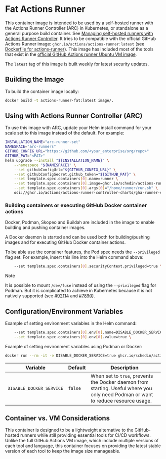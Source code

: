# Fat Actions Runner
This container image is intended to be used by a self-hosted runner with the Actions Runner Controller (ARC) in Kubernetes, or standalone as a general purpose build container.
See [Managing self-hosted runners with Actions Runner Controller](https://docs.github.com/en/actions/hosting-your-own-runners/managing-self-hosted-runners-with-actions-runner-controller).
It tries to be compatible with the official GitHub Actions Runner image: `ghcr.io/actions/actions-runner:latest` (see [Dockerfile for actions-runner](https://github.com/actions/runner/tree/main/images)).
This image has included most of the tools that exist in the [official GitHub Actions runner Ubuntu VM image](https://github.com/actions/runner-images/blob/main/images/ubuntu/Ubuntu2404-Readme.md).

The `latest` tag of this image is built weekly for latest security updates.

## Building the Image
To build the container image locally:

```bash
docker build -t actions-runner-fat:latest image/.
```

## Using with Actions Runner Controller (ARC)
To use this image with ARC, update your Helm install command for your scale set to this image instead of the default. For example:
```bash
INSTALLATION_NAME="arc-runner-set"
NAMESPACE="arc-runners"
GITHUB_CONFIG_URL="https://github.com/<your_enterprise/org/repo>"
GITHUB_PAT="<PAT>"
helm upgrade --install "${INSTALLATION_NAME}" \
    --namespace "${NAMESPACE}" \
    --set githubConfigUrl="${GITHUB_CONFIG_URL}" \
    --set githubConfigSecret.github_token="${GITHUB_PAT}" \
    --set template.spec.containers[0].name=runner \
    --set template.spec.containers[0].image=ghcr.io/schedin/actions-runner-fat:latest \
    --set template.spec.containers[0].args[0]="/home/runner/run.sh" \
    oci://ghcr.io/actions/actions-runner-controller-charts/gha-runner-scale-set
```

### Building containers or executing GitHub Docker container actions
Docker, Podman, Skopeo and Buildah are included in the image to enable building and pushing container images.

A Docker daemon is started and can be used both for building/pushing images and for executing GitHub Docker container actions.

To be able use the container features, the Pod spec needs the `--privileged` flag set. For example, insert this line into the Helm command above:
```bash
    --set template.spec.containers[0].securityContext.privileged=true \
```

> [!NOTE]
> It is possible to mount `/dev/fuse` instead of using the `--privileged` flag for Podman. But it is complicated to achieve in Kubernetes because it is not natively supported (see [#92114](https://github.com/kubernetes/kubernetes/issues/92114) and [#7890](https://github.com/kubernetes/kubernetes/issues/7890)).


## Configuration/Environment Variables

Example of setting environment variables in the Helm command:
```bash
    --set template.spec.containers[0].env[0].name=DISABLE_DOCKER_SERVICE \
    --set template.spec.containers[0].env[0].value=true \
```

Example of setting environment variables using Podman or Docker:
```bash
docker run --rm -it -e DISABLE_DOCKER_SERVICE=true ghcr.io/schedin/actions-runner-fat:latest
```

| Variable | Default | Description |
|----------|---------|-------------|
| `DISABLE_DOCKER_SERVICE` | `false` | When set to `true`, prevents the Docker daemon from starting. Useful where you only need Podman or want to reduce resource usage. |

## Container vs. VM Considerations
This container is designed to be a lightweight alternative to the GitHub-hosted runners while still providing essential tools for CI/CD workflows. Unlike the full GitHub Actions VM image, which include multiple versions of each tool and language, this container focuses on providing the latest stable version of each tool to keep the image size manageable.
